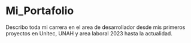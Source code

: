 # Mi_Portafolio
 Describo toda mi carrera en el area de desarrollador desde mis primeros proyectos en Unitec, UNAH y area laboral 2023 hasta la actualidad.

## 